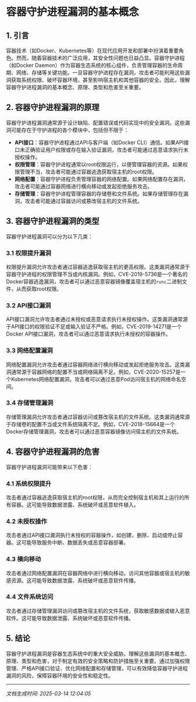 # 容器守护进程漏洞的基本概念

## 1. 引言

容器技术（如Docker、Kubernetes等）在现代应用开发和部署中扮演着重要角色。然而，随着容器技术的广泛应用，其安全性问题也日益凸显。容器守护进程（如Docker Daemon）作为容器生态系统的核心组件，负责管理容器的生命周期、网络、存储等关键功能。一旦容器守护进程存在漏洞，攻击者可能利用这些漏洞获取系统权限、破坏容器环境，甚至影响宿主机和其他容器的安全。因此，理解容器守护进程漏洞的基本概念、原理、类型和危害至关重要。

## 2. 容器守护进程漏洞的原理

容器守护进程漏洞通常源于设计缺陷、配置错误或代码实现中的安全漏洞。这些漏洞可能存在于守护进程的各个模块中，包括但不限于：

- **API接口**：容器守护进程通过API与客户端（如Docker CLI）通信。如果API接口未正确验证用户权限或存在输入验证漏洞，攻击者可能通过恶意请求执行未授权操作。
- **权限管理**：容器守护进程通常以root权限运行，以便管理容器的资源。如果权限管理不当，攻击者可能通过容器逃逸获取宿主机的root权限。
- **网络配置**：容器守护进程负责管理容器的网络配置。如果网络配置存在漏洞，攻击者可能通过容器网络进行横向移动或发起拒绝服务攻击。
- **存储管理**：容器守护进程管理容器的存储卷和文件系统。如果存储管理存在漏洞，攻击者可能通过容器访问或篡改宿主机的文件系统。

## 3. 容器守护进程漏洞的类型

容器守护进程漏洞可以分为以下几类：

### 3.1 权限提升漏洞

权限提升漏洞允许攻击者通过容器逃逸获取宿主机的更高权限。这类漏洞通常源于容器守护进程的权限管理不当或内核漏洞。例如，CVE-2019-5736是一个著名的Docker容器逃逸漏洞，攻击者可以通过恶意容器镜像覆盖宿主机的`runc`二进制文件，从而获取root权限。

### 3.2 API接口漏洞

API接口漏洞允许攻击者通过未授权或恶意请求执行未授权操作。这类漏洞通常源于API接口的权限验证不足或输入验证不严格。例如，CVE-2019-14271是一个Docker API接口漏洞，攻击者可以通过恶意请求执行未授权的容器操作。

### 3.3 网络配置漏洞

网络配置漏洞允许攻击者通过容器网络进行横向移动或发起拒绝服务攻击。这类漏洞通常源于容器网络的配置不当或网络隔离不足。例如，CVE-2020-15257是一个Kubernetes网络配置漏洞，攻击者可以通过恶意Pod访问宿主机的网络命名空间。

### 3.4 存储管理漏洞

存储管理漏洞允许攻击者通过容器访问或篡改宿主机的文件系统。这类漏洞通常源于存储卷的配置不当或文件系统隔离不足。例如，CVE-2018-15664是一个Docker存储管理漏洞，攻击者可以通过恶意容器镜像访问宿主机的文件系统。

## 4. 容器守护进程漏洞的危害

容器守护进程漏洞可能带来以下危害：

### 4.1 系统权限提升

攻击者通过容器逃逸获取宿主机的root权限，从而完全控制宿主机和其上运行的所有容器。这可能导致数据泄露、系统破坏或恶意软件植入。

### 4.2 未授权操作

攻击者通过API接口漏洞执行未授权的容器操作，如创建、删除、启动或停止容器。这可能导致服务中断、数据丢失或恶意容器部署。

### 4.3 横向移动

攻击者通过网络配置漏洞在容器网络中进行横向移动，访问其他容器或宿主机的敏感资源。这可能导致数据泄露、系统破坏或恶意软件传播。

### 4.4 文件系统访问

攻击者通过存储管理漏洞访问或篡改宿主机的文件系统，获取敏感数据或植入恶意软件。这可能导致数据泄露、系统破坏或恶意软件传播。

## 5. 结论

容器守护进程漏洞是容器生态系统中的重大安全威胁。理解这些漏洞的基本概念、原理、类型和危害，对于制定有效的安全策略和防护措施至关重要。通过加强权限管理、严格API接口验证、优化网络配置和存储管理，可以有效降低容器守护进程漏洞的风险，保障容器环境的安全性和稳定性。

---

*文档生成时间: 2025-03-14 12:04:05*
